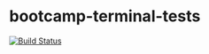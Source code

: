 # bootcamp-terminal-tests
[![Build Status](https://app.travis-ci.com/kwenda77/bootcamp-terminal-tests.svg?branch=master)](https://app.travis-ci.com/kwenda77/bootcamp-terminal-tests)
